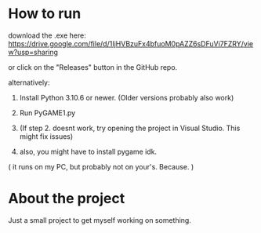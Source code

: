 # How to run

download the .exe here:
https://drive.google.com/file/d/1IjHVBzuFx4bfuoM0pAZZ6sDFuVi7FZRY/view?usp=sharing

or click on the "Releases" button in the GitHub repo.


alternatively:

1. Install Python 3.10.6 or newer. (Older versions probably also work)

2. Run PyGAME1.py

3. (If step 2. doesnt work, try opening the project in Visual Studio. This might fix issues)

4. also, you might have to install pygame idk.

( it runs on my PC, but probably not on your's. Because. )


# About the project

Just a small project to get myself working on something.

